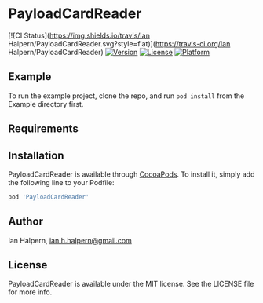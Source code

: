 # PayloadCardReader

[![CI Status](https://img.shields.io/travis/Ian Halpern/PayloadCardReader.svg?style=flat)](https://travis-ci.org/Ian Halpern/PayloadCardReader)
[![Version](https://img.shields.io/cocoapods/v/PayloadCardReader.svg?style=flat)](https://cocoapods.org/pods/PayloadCardReader)
[![License](https://img.shields.io/cocoapods/l/PayloadCardReader.svg?style=flat)](https://cocoapods.org/pods/PayloadCardReader)
[![Platform](https://img.shields.io/cocoapods/p/PayloadCardReader.svg?style=flat)](https://cocoapods.org/pods/PayloadCardReader)

## Example

To run the example project, clone the repo, and run `pod install` from the Example directory first.

## Requirements

## Installation

PayloadCardReader is available through [CocoaPods](https://cocoapods.org). To install
it, simply add the following line to your Podfile:

```ruby
pod 'PayloadCardReader'
```

## Author

Ian Halpern, ian.h.halpern@gmail.com

## License

PayloadCardReader is available under the MIT license. See the LICENSE file for more info.
